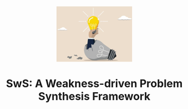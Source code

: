 <h1 align="center">
<img src="./docs/static/images/icon2.png" width="200" alt="rho-logo" />
<br><br>
SwS: A Weakness-driven Problem Synthesis Framework</span>
</h1>